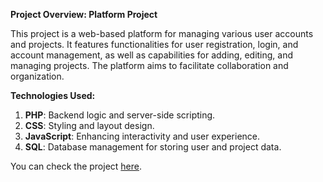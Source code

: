 **Project Overview: Platform Project**

This project is a web-based platform for managing various user accounts and projects. It features functionalities for user registration, login, and account management, as well as capabilities for adding, editing, and managing projects. The platform aims to facilitate collaboration and organization.

**Technologies Used:**
1. **PHP**: Backend logic and server-side scripting.
2. **CSS**: Styling and layout design.
3. **JavaScript**: Enhancing interactivity and user experience.
4. **SQL**: Database management for storing user and project data.

You can check the project [here](https://github.com/almoneim80/Platform-Project).

